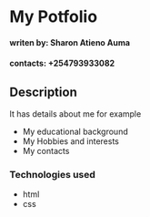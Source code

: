 # My Potfolio

#### writen by: Sharon Atieno Auma
#### contacts: +254793933082

## Description
It has details about me for example 
* My educational background 
* My Hobbies and interests 
* My contacts
### Technologies used
* html
* css

